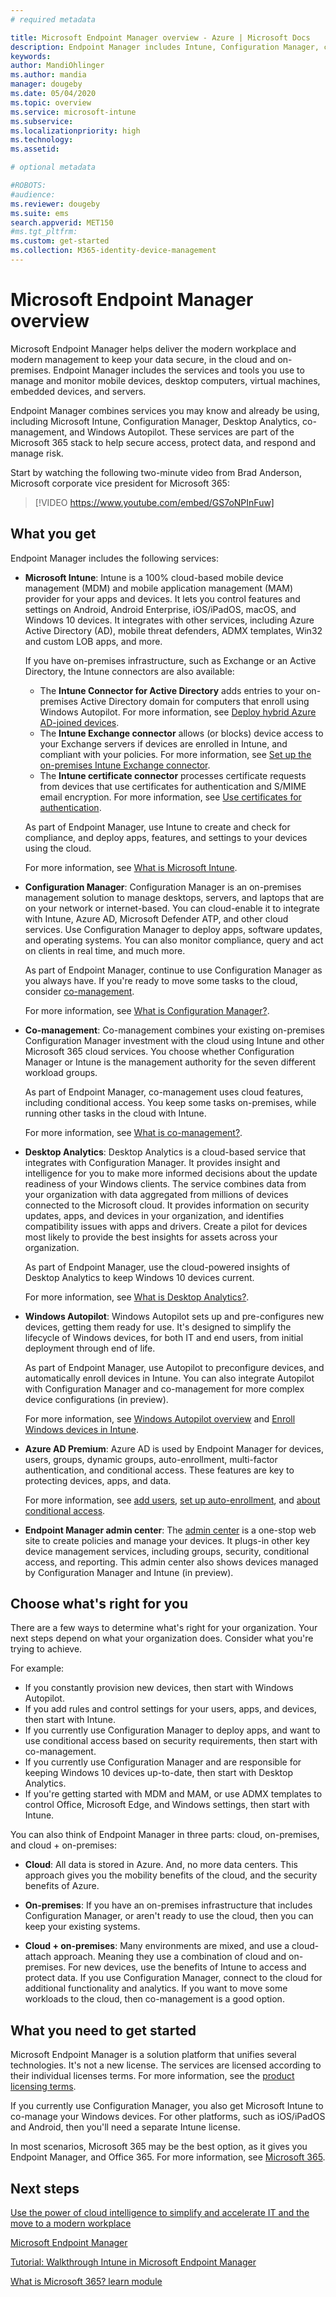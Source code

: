 ```yaml
---
# required metadata

title: Microsoft Endpoint Manager overview - Azure | Microsoft Docs
description: Endpoint Manager includes Intune, Configuration Manager, co-management, Desktop Analytics, Windows Autopilot, and the admin center to manage all devices, including on-premises.
keywords:
author: MandiOhlinger
ms.author: mandia
manager: dougeby
ms.date: 05/04/2020
ms.topic: overview
ms.service: microsoft-intune
ms.subservice: 
ms.localizationpriority: high
ms.technology:
ms.assetid: 

# optional metadata

#ROBOTS:
#audience:
ms.reviewer: dougeby
ms.suite: ems
search.appverid: MET150
#ms.tgt_pltfrm:
ms.custom: get-started
ms.collection: M365-identity-device-management
---
```


# Microsoft Endpoint Manager overview

Microsoft Endpoint Manager helps deliver the modern workplace and modern management to keep your data secure, in the cloud and on-premises. Endpoint Manager includes the services and tools you use to manage and monitor mobile devices, desktop computers, virtual machines, embedded devices, and servers.

Endpoint Manager combines services you may know and already be using, including Microsoft Intune, Configuration Manager, Desktop Analytics, co-management, and Windows Autopilot. These services are part of the Microsoft 365 stack to help secure access, protect data, and respond and manage risk.

Start by watching the following two-minute video from Brad Anderson, Microsoft corporate vice president for Microsoft 365:

> [!VIDEO https://www.youtube.com/embed/GS7oNPInFuw]

## What you get

Endpoint Manager includes the following services:

- **Microsoft Intune**: Intune is a 100% cloud-based mobile device management (MDM) and mobile application management (MAM) provider for your apps and devices. It lets you control features and settings on Android, Android Enterprise, iOS/iPadOS, macOS, and Windows 10 devices. It integrates with other services, including Azure Active Directory (AD), mobile threat defenders, ADMX templates, Win32 and custom LOB apps, and more.

  If you have on-premises infrastructure, such as Exchange or an Active Directory, the Intune connectors are also available:

  - The **Intune Connector for Active Directory** adds entries to your on-premises Active Directory domain for computers that enroll using Windows Autopilot. For more information, see [Deploy hybrid Azure AD-joined devices](/mem/intune/enrollment/windows-autopilot-hybrid).
  - The **Intune Exchange connector** allows (or blocks) device access to your Exchange servers if devices are enrolled in Intune, and compliant with your policies. For more information, see [Set up the on-premises Intune Exchange connector](/mem/intune/protect/exchange-connector-install).
  - The **Intune certificate connector** processes certificate requests from devices that use certificates for authentication and S/MIME email encryption. For more information, see [Use certificates for authentication](/mem/intune/protect/certificates-configure).

  As part of Endpoint Manager, use Intune to create and check for compliance, and deploy apps, features, and settings to your devices using the cloud.

  For more information, see [What is Microsoft Intune](https://docs.microsoft.com/intune/fundamentals/what-is-intune).

- **Configuration Manager**: Configuration Manager is an on-premises management solution to manage desktops, servers, and laptops that are on your network or internet-based. You can cloud-enable it to integrate with Intune, Azure AD, Microsoft Defender ATP, and other cloud services. Use Configuration Manager to deploy apps, software updates, and operating systems. You can also monitor compliance, query and act on clients in real time, and much more.

  As part of Endpoint Manager, continue to use Configuration Manager as you always have. If you're ready to move some tasks to the cloud, consider [co-management](https://docs.microsoft.com/configmgr/comanage/).

  For more information, see [What is Configuration Manager?](https://docs.microsoft.com/configmgr/core/understand/introduction).

- **Co-management**: Co-management combines your existing on-premises Configuration Manager investment with the cloud using Intune and other Microsoft 365 cloud services. You choose whether Configuration Manager or Intune is the management authority for the seven different workload groups.

  As part of Endpoint Manager, co-management uses cloud features, including conditional access. You keep some tasks on-premises, while running other tasks in the cloud with Intune.

  For more information, see [What is co-management?](https://docs.microsoft.com/configmgr/comanage/overview).

- **Desktop Analytics**: Desktop Analytics is a cloud-based service that integrates with Configuration Manager. It provides insight and intelligence for you to make more informed decisions about the update readiness of your Windows clients. The service combines data from your organization with data aggregated from millions of devices connected to the Microsoft cloud. It provides information on security updates, apps, and devices in your organization, and identifies compatibility issues with apps and drivers. Create a pilot for devices most likely to provide the best insights for assets across your organization.

  As part of Endpoint Manager, use the cloud-powered insights of Desktop Analytics to keep Windows 10 devices current.

  For more information, see [What is Desktop Analytics?](https://docs.microsoft.com/configmgr/desktop-analytics/overview).

- **Windows Autopilot**: Windows Autopilot sets up and pre-configures new devices, getting them ready for use. It's designed to simplify the lifecycle of Windows devices, for both IT and end users, from initial deployment through end of life.

  As part of Endpoint Manager, use Autopilot to preconfigure devices, and automatically enroll devices in Intune. You can also integrate Autopilot with Configuration Manager and co-management for more complex device configurations (in preview).

  For more information, see [Windows Autopilot overview](https://docs.microsoft.com/windows/deployment/windows-autopilot/windows-autopilot) and [Enroll Windows devices in Intune](/mem/intune/enrollment/enrollment-autopilot).

- **Azure AD Premium**: Azure AD is used by Endpoint Manager for devices, users, groups, dynamic groups, auto-enrollment, multi-factor authentication, and conditional access. These features are key to protecting devices, apps, and data.

  For more information, see [add users](/mem/intune/fundamentals/users-add), [set up auto-enrollment](/mem/intune/enrollment/windows-enroll), and [about conditional access](/mem/intune/protect/conditional-access).

- **Endpoint Manager admin center**: The [admin center](https://go.microsoft.com/fwlink/?linkid=2109431) is a one-stop web site to create policies and manage your devices. It plugs-in other key device management services, including groups, security, conditional access, and reporting. This admin center also shows devices managed by Configuration Manager and Intune (in preview).

## Choose what's right for you

There are a few ways to determine what's right for your organization. Your next steps depend on what your organization does. Consider what you're trying to achieve.

For example:

- If you constantly provision new devices, then start with Windows Autopilot.
- If you add rules and control settings for your users, apps, and devices, then start with Intune.
- If you currently use Configuration Manager to deploy apps, and want to use conditional access based on security requirements, then start with co-management.
- If you currently use Configuration Manager and are responsible for keeping Windows 10 devices up-to-date, then start with Desktop Analytics.
- If you're getting started with MDM and MAM, or use ADMX templates to control Office, Microsoft Edge, and Windows settings, then start with Intune.

You can also think of Endpoint Manager in three parts: cloud, on-premises, and cloud + on-premises:

- **Cloud**: All data is stored in Azure. And, no more data centers. This approach gives you the mobility benefits of the cloud, and the security benefits of Azure.

- **On-premises**: If you have an on-premises infrastructure that includes Configuration Manager, or aren't ready to use the cloud, then you can keep your existing systems.

- **Cloud + on-premises**: Many environments are mixed, and use a cloud-attach approach. Meaning they use a combination of cloud and on-premises. For new devices, use the benefits of Intune to access and protect data. If you use Configuration Manager, connect to the cloud for additional functionality and analytics. If you want to move some workloads to the cloud, then co-management is a good option.

## What you need to get started

Microsoft Endpoint Manager is a solution platform that unifies several technologies. It's not a new license. The services are licensed according to their individual licenses terms. For more information, see the [product licensing terms](https://www.microsoft.com/licensing/product-licensing/products).

If you currently use Configuration Manager, you also get Microsoft Intune to co-manage your Windows devices. For other platforms, such as iOS/iPadOS and Android, then you'll need a separate Intune license.

In most scenarios, Microsoft 365 may be the best option, as it gives you Endpoint Manager, and Office 365. For more information, see [Microsoft 365](https://www.microsoft.com/licensing/product-licensing/microsoft-365-enterprise).

## Next steps

[Use the power of cloud intelligence to simplify and accelerate IT and the move to a modern workplace](https://www.microsoft.com/microsoft-365/blog/2019/11/04/use-the-power-of-cloud-intelligence-to-simplify-and-accelerate-it-and-the-move-to-a-modern-workplace/)

[Microsoft Endpoint Manager](https://www.microsoft.com/microsoft-365/microsoft-endpoint-manager)

[Tutorial: Walkthrough Intune in Microsoft Endpoint Manager](/intune/fundamentals/tutorial-walkthrough-endpoint-manager)

[What is Microsoft 365? learn module](https://docs.microsoft.com/learn/modules/what-is-m365/index)
